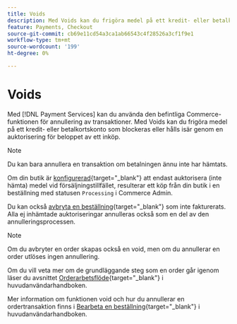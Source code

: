 ```yaml
---
title: Voids
description: Med Voids kan du frigöra medel på ett kredit- eller betalkortskonto som blockeras eller hålls isär genom en auktorisering för beloppet av ett inköp.
feature: Payments, Checkout
source-git-commit: cb69e11cd54a3ca1ab66543c4f28526a3cf1f9e1
workflow-type: tm+mt
source-wordcount: '199'
ht-degree: 0%

---
```


# Voids

Med [!DNL Payment Services] kan du använda den befintliga Commerce-funktionen för annullering av transaktioner. Med Voids kan du frigöra medel på ett kredit- eller betalkortskonto som blockeras eller hålls isär genom en auktorisering för beloppet av ett inköp.

>[!NOTE]
>
>Du kan bara annullera en transaktion om betalningen ännu inte har hämtats.

Om din butik är [konfigurerad](https://experienceleague.adobe.com/en/docs/commerce-admin/config/sales/payment-methods/payment-methods#payment-actions){target="_blank"} att endast auktorisera (inte hämta) medel vid försäljningstillfället, resulterar ett köp från din butik i en beställning med statusen `Processing` i Commerce Admin.

Du kan också [avbryta en beställning](https://experienceleague.adobe.com/en/docs/commerce-admin/stores-sales/point-of-purchase/assist/customer-account-create-order){target="_blank"} som inte fakturerats. Alla ej inhämtade auktoriseringar annulleras också som en del av den annulleringsprocessen.

>[!NOTE]
>
>Om du avbryter en order skapas också en void, men om du annullerar en order utlöses ingen annullering.

Om du vill veta mer om de grundläggande steg som en order går igenom läser du avsnittet [Orderarbetsflöde](https://experienceleague.adobe.com/en/docs/commerce-admin/stores-sales/order-management/orders/order-processing){target="_blank"} i huvudanvändarhandboken.

Mer information om funktionen void och hur du annullerar en ordertransaktion finns i [Bearbeta en beställning](https://experienceleague.adobe.com/en/docs/commerce-admin/stores-sales/order-management/orders/order-processing#process-an-order){target="_blank"} i huvudanvändarhandboken.
